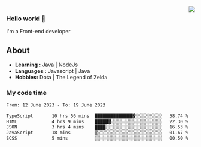 <img align='right' src="https://github-readme-stats.vercel.app/api?username=jumodada&show_icons=true&theme=vue">

### Hello world 👋

I'm a Front-end developer 
    
## About
-  **Learning :** Java | NodeJs
-  **Languages :** Javascript | Java
-  **Hobbies:** Dota | The Legend of Zelda

### My code time

<!--START_SECTION:waka-->

```txt
From: 12 June 2023 - To: 19 June 2023

TypeScript       10 hrs 56 mins  ██████████████▓░░░░░░░░░░   58.74 %
HTML             4 hrs 9 mins    █████▓░░░░░░░░░░░░░░░░░░░   22.30 %
JSON             3 hrs 4 mins    ████░░░░░░░░░░░░░░░░░░░░░   16.53 %
JavaScript       18 mins         ▒░░░░░░░░░░░░░░░░░░░░░░░░   01.67 %
SCSS             5 mins          ░░░░░░░░░░░░░░░░░░░░░░░░░   00.50 %
```

<!--END_SECTION:waka-->
